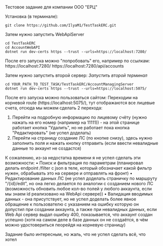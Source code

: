 Тестовое задание для компании ООО "ЕРЦ"

Установка (в терминале):
```
git clone https://github.com/IlyaM1/TestTaskERC.git
```

Затем нужно запустить WebApiServer
```
cd TestTaskERC
cd AccountWebAPI
dotnet run dev-certs https --trust --urls=https://localhost:7280/
```
После его запуска можно "попробовать" его, например по ссылкам:
https://localhost:7280/
https://localhost:7280/api/accounts

Затем нужно запустить второй сервер:
*Запустить второй терминал*
```
cd YOUR_PATH_TO_TEST_TASK/TestTaskERC/AccountManagingServer
dotnet run dev-certs https --trust --urls=https://localhost:5075/
```
После его запуска можно пользоваться сайтом:
Переходим на корневой route (https://localhost:5075/), тут отображаются все лицевые счета, отсюда мы можем сделать 2 перехода:
1. Перейти на подробную информацию по лицевому счёту (нужно нажать на его номер (например на 11111)) - на этой странице работает кнопка "Удалить", но не работает пока кнопка "Редактировать" (не успел доделать)
2. Перейти на страницу создание ЛС (по кнопке снизу), здесь нужно заполнить поля и нажать кнопку отправить (если ввести невалидные данные то аккаунт не создастся)

К сожалению, из-за недостатка времени я не успел сделать эти возможности:
•	Поиск и фильтрация по параметрам (планировал делать endpoint /filter с json в теле, который обозначает какой фильтр нужен, обрабывать это на сервере и отправлять на фронт)
•	Редактирование данных ЛС (не успел доделать страничку по маршруту "/{id}/edit", но она легко делается по аналогии с созданием нового ЛС (возможность обновить любое кол-во полей у любого аккаунта, если мы знаем id реализовано на WebApi сервере))
•	Валидация вводимых данных - она присутствует, но не успел доделать более явное обращение к пользователю с указанием на ошибку которую он допустил при создании аккаунта, а также при невалидных данных, если Web Api сервер выдал ошибку 400, показывается, что аккаунт создан успешно (хотя на самом деле в базе данных он не создаётся, в чём можно удостовериться пеорейдя на корневую страницу)

Задание было интересным, но жаль, что не успел сделать всё, что хотел